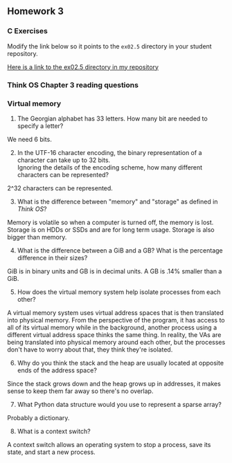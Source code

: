 ## Homework 3

### C Exercises

Modify the link below so it points to the `ex02.5` directory in your
student repository.

[Here is a link to the ex02.5 directory in my repository](https://github.com/Elepert/ExercisesInC/tree/master/exercises/ex02.5)

### Think OS Chapter 3 reading questions

### Virtual memory

1) The Georgian alphabet has 33 letters.  How many bit are needed to specify a letter?

We need 6 bits.

2) In the UTF-16 character encoding, the binary representation of a character can take up to 32 bits.  
Ignoring the details of the encoding scheme, how many different characters can be represented?

2^32 characters can be represented.

3) What is the difference between "memory" and "storage" as defined in *Think OS*?

Memory is volatile so when a computer is turned off, the memory is lost. Storage is on HDDs or SSDs and are for long term usage. Storage is also bigger than memory.

4) What is the difference between a GiB and a GB?  What is the percentage difference in their sizes?

GiB is in binary units and GB is in decimal units. A GB is .14% smaller than a GiB.

5) How does the virtual memory system help isolate processes from each other?

A virtual memory system uses virtual address spaces that is then translated into physical memory. From the perspective of the program, it has access to all of its virtual memory while in the background, another process using a different virtual address space thinks the same thing. In reality, the VAs are being translated into physical memory around each other, but the processes don't have to worry about that, they think they're isolated.

6) Why do you think the stack and the heap are usually located at opposite ends of the address space?

Since the stack grows down and the heap grows up in addresses, it makes sense to keep them far away so there's no overlap.

7) What Python data structure would you use to represent a sparse array?

Probably a dictionary.

8) What is a context switch?

A context switch allows an operating system to stop a process, save its state, and start a new process.

